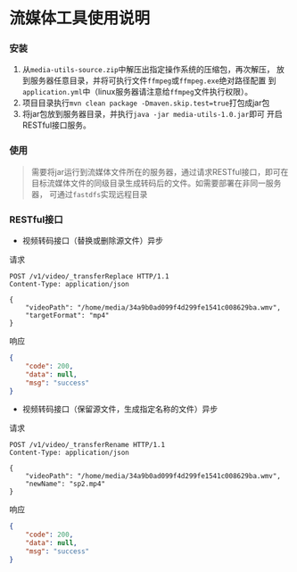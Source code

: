 # 流媒体工具使用说明
### 安装
1. 从`media-utils-source.zip`中解压出指定操作系统的压缩包，再次解压，
放到服务器任意目录，并将可执行文件`ffmpeg`或`ffmpeg.exe`绝对路径配置
到`application.yml`中（linux服务器请注意给`ffmpeg`文件执行权限）。
1. 项目目录执行`mvn clean package -Dmaven.skip.test=true`打包成jar包
1. 将jar包放到服务器目录，并执行`java -jar media-utils-1.0.jar`即可
开启RESTful接口服务。

### 使用
> 需要将jar运行到流媒体文件所在的服务器，通过请求RESTful接口，即可在
> 目标流媒体文件的同级目录生成转码后的文件。如需要部署在非同一服务器，
> 可通过`fastdfs`实现远程目录


### RESTful接口
* 视频转码接口（替换或删除源文件）异步

请求
```http request
POST /v1/video/_transferReplace HTTP/1.1
Content-Type: application/json

{
    "videoPath": "/home/media/34a9b0ad099f4d299fe1541c008629ba.wmv",
    "targetFormat": "mp4"
}
```
响应
```json
{
    "code": 200,
    "data": null,
    "msg": "success"
}
```

* 视频转码接口（保留源文件，生成指定名称的文件）异步

请求
```http request
POST /v1/video/_transferRename HTTP/1.1
Content-Type: application/json

{
    "videoPath": "/home/media/34a9b0ad099f4d299fe1541c008629ba.wmv",
    "newName": "sp2.mp4"
}
```

响应
```json
{
    "code": 200,
    "data": null,
    "msg": "success"
}
```